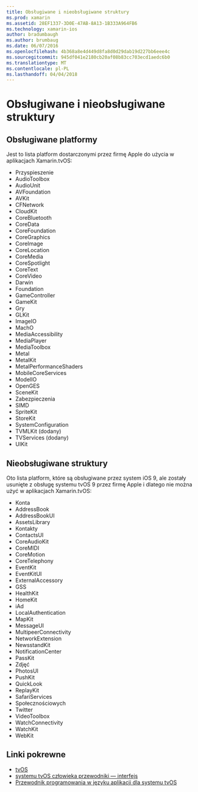 ```yaml
---
title: Obsługiwane i nieobsługiwane struktury
ms.prod: xamarin
ms.assetid: 28EF1337-3D0E-47AB-8A13-1B333A964FB6
ms.technology: xamarin-ios
author: bradumbaugh
ms.author: brumbaug
ms.date: 06/07/2016
ms.openlocfilehash: 4b368a8e4d449d8fa8d0d29dab19d227bb6eee4c
ms.sourcegitcommit: 945df041e2180cb20af08b83cc703ecd1aedc6b0
ms.translationtype: MT
ms.contentlocale: pl-PL
ms.lasthandoff: 04/04/2018
---
```

# <a name="supported-and-unsupported-frameworks"></a>Obsługiwane i nieobsługiwane struktury

<a name="Supported-Frameworks" />

## <a name="supported-frameworks"></a>Obsługiwane platformy

Jest to lista platform dostarczonymi przez firmę Apple do użycia w aplikacjach Xamarin.tvOS:

* Przyspieszenie
* AudioToolbox
* AudioUnit
* AVFoundation
* AVKit
* CFNetwork
* CloudKit
* CoreBluetooth
* CoreData
* CoreFoundation
* CoreGraphics
* CoreImage
* CoreLocation
* CoreMedia
* CoreSpotlight
* CoreText
* CoreVideo
* Darwin
* Foundation
* GameController
* GameKit
* Gry
* GLKit
* ImageIO
* MachO
* MediaAccessibility
* MediaPlayer
* MediaToolbox
* Metal
* MetalKit
* MetalPerformanceShaders
* MobileCoreServices
* ModelIO
* OpenGES
* SceneKit
* Zabezpieczenia
* SIMD
* SpriteKit
* StoreKit
* SystemConfiguration
* TVMLKit (dodany)
* TVServices (dodany)
* UIKit

<a name="Unsupported-Frameworks" />

## <a name="unsupported-frameworks"></a>Nieobsługiwane struktury

Oto lista platform, które są obsługiwane przez system iOS 9, ale zostały usunięte z obsługę systemu tvOS 9 przez firmę Apple i dlatego nie można użyć w aplikacjach Xamarin.tvOS:

* Konta
* AddressBook
* AddressBookUI
* AssetsLibrary
* Kontakty
* ContactsUI
* CoreAudioKit
* CoreMIDI
* CoreMotion
* CoreTelephony
* EventKit
* EventKitUI
* ExternalAccessory
* GSS
* HealthKit
* HomeKit
* iAd
* LocalAuthentication
* MapKit
* MessageUI
* MultipeerConnectivity
* NetworkExtension
* NewsstandKit
* NotificationCenter
* PassKit
* Zdjęć
* PhotosUI
* PushKit
* QuickLook
* ReplayKit
* SafariServices
* Społecznościowych
* Twitter
* VideoToolbox
* WatchConnectivity
* WatchKit
* WebKit



## <a name="related-links"></a>Linki pokrewne

- [tvOS](https://developer.apple.com/tvos/)
- [systemu tvOS człowieka przewodniki — interfejs](https://developer.apple.com/tvos/human-interface-guidelines/)
- [Przewodnik programowania w języku aplikacji dla systemu tvOS](https://developer.apple.com/library/prerelease/tvos/documentation/General/Conceptual/AppleTV_PG/)
